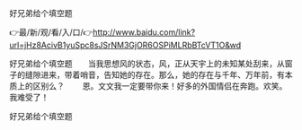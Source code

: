 好兄弟给个填空题

👉最/新/观/看/入/口/👉http://www.baidu.com/link?url=jHz8AcivB1yuSpc8sJSrNM3GjOR6OSPiMLRbBTcVT1O&wd

好兄弟给个填空题　　当我思想风的状态，风，正从天宇上的未知某处刮来，从窗子的缝隙进来，带着哨音，告知她的存在。那么，她的存在与千年、万年前，有本质上的区别么？
　　恩。文文我一定要带你来！好多的外国情侣在奔跑。欢笑。我难受了！


好兄弟给个填空题
